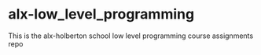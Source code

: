 # alx-low_level_programming
This is the alx-holberton school low level programming course assignments repo
